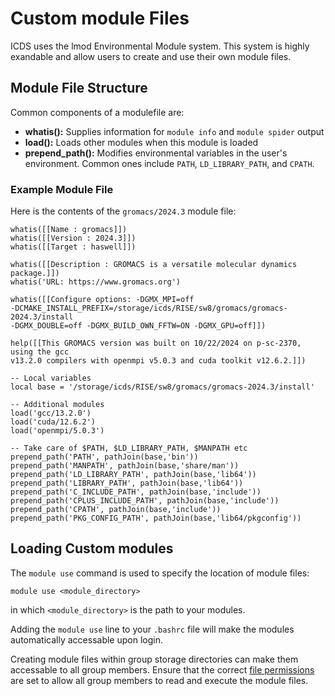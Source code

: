 # Custom module Files

ICDS uses the lmod Environmental Module system. This system is highly exandable and allow 
users to create and use their own module files.

## Module File Structure

Common components of a modulefile are:

- **whatis():** Supplies information for `module info` and `module spider` output
- **load():** Loads other modules when this module is loaded
- **prepend_path():** Modifies environmental variables in the user's environment. Common ones 
include `PATH`, `LD_LIBRARY_PATH`, and `CPATH`.

### Example Module File

Here is the contents of the `gromacs/2024.3` module file:

```
whatis([[Name : gromacs]])
whatis([[Version : 2024.3]])
whatis([[Target : haswell]])

whatis([[Description : GROMACS is a versatile molecular dynamics package.]])
whatis('URL: https://www.gromacs.org')

whatis([[Configure options: -DGMX_MPI=off 
-DCMAKE_INSTALL_PREFIX=/storage/icds/RISE/sw8/gromacs/gromacs-2024.3/install 
-DGMX_DOUBLE=off -DGMX_BUILD_OWN_FFTW=ON -DGMX_GPU=off]])

help([[This GROMACS version was built on 10/22/2024 on p-sc-2370, using the gcc
v13.2.0 compilers with openmpi v5.0.3 and cuda toolkit v12.6.2.]])

-- Local variables
local base = '/storage/icds/RISE/sw8/gromacs/gromacs-2024.3/install'

-- Additional modules
load('gcc/13.2.0')
load('cuda/12.6.2')
load('openmpi/5.0.3')

-- Take care of $PATH, $LD_LIBRARY_PATH, $MANPATH etc
prepend_path('PATH', pathJoin(base,'bin'))
prepend_path('MANPATH', pathJoin(base,'share/man'))
prepend_path('LD_LIBRARY_PATH', pathJoin(base,'lib64'))
prepend_path('LIBRARY_PATH', pathJoin(base,'lib64'))
prepend_path('C_INCLUDE_PATH', pathJoin(base,'include'))
prepend_path('CPLUS_INCLUDE_PATH', pathJoin(base,'include'))
prepend_path('CPATH', pathJoin(base,'include'))
prepend_path('PKG_CONFIG_PATH', pathJoin(base,'lib64/pkgconfig'))
```

## Loading Custom modules

The `module use` command is used to specify the location of module files:

```
module use <module_directory>
```
in which `<module_directory>` is the path to your modules.

Adding the `module use` line to your `.bashrc` file will make the modules automatically accessable 
upon login.

Creating module files within group storage directories can make them accessable to all group members. 
Ensure that the correct [file permissions](../../handling-data/file-storage/#file-permissions) are set 
to allow all group members to read and execute the module files.

